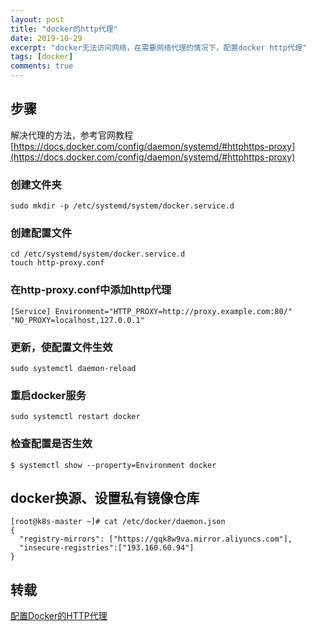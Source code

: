 ```yaml
---
layout: post
title: "docker的http代理"
date: 2019-10-29
excerpt: "docker无法访问网络，在需要网络代理的情况下，配置docker http代理"
tags: [docker]
comments: true
---
```


## 步骤
解决代理的方法，参考官网教程   
[https://docs.docker.com/config/daemon/systemd/#httphttps-proxy](https://docs.docker.com/config/daemon/systemd/#httphttps-proxy)

### 创建文件夹
```
sudo mkdir -p /etc/systemd/system/docker.service.d
```
### 创建配置文件
```
cd /etc/systemd/system/docker.service.d
touch http-proxy.conf
```
### 在http-proxy.conf中添加http代理
```
[Service] Environment="HTTP_PROXY=http://proxy.example.com:80/" "NO_PROXY=localhost,127.0.0.1"
```
### 更新，使配置文件生效
```
sudo systemctl daemon-reload
```
### 重启docker服务
```
sudo systemctl restart docker
```
### 检查配置是否生效
```
$ systemctl show --property=Environment docker
```

## docker换源、设置私有镜像仓库

```
[root@k8s-master ~]# cat /etc/docker/daemon.json
{
  "registry-mirrors": ["https://gqk8w9va.mirror.aliyuncs.com"],
  "insecure-registries":["193.160.60.94"]
}
```

## 转载
[配置Docker的HTTP代理](https://blog.csdn.net/talang376763947/article/details/79281009)